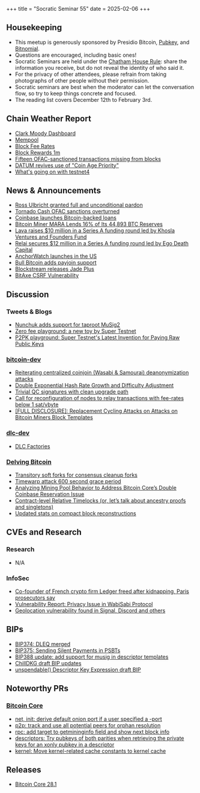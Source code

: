 +++
title = "Socratic Seminar 55"
date = 2025-02-06
+++

Housekeeping
------------

- This meetup is generously sponsored by Presidio Bitcoin, [Pubkey](https://bitrefill.com/), and [Bitnomial](https://bitnomial.com).
- Questions are encouraged, including basic ones!
- Socratic Seminars are held under the [Chatham House Rule](https://www.chathamhouse.org/about-us/chatham-house-rule): share the information you receive, but do not reveal the identity of who said it.
- For the privacy of other attendees, please refrain from taking photographs of other people without their permission.
- Socratic seminars are best when the moderator can let the conversation flow, so try to keep things concrete and focused.
- The reading list covers December 12th to February 3rd.

Chain Weather Report
--------------------

- [Clark Moody Dashboard](https://dashboard.clarkmoody.com/)
- [Mempool](https://mempool.space/graphs/mempool#1m)
- [Block Fee Rates](https://mempool.space/graphs/mining/block-fee-rates#1m)
- [Block Rewards 1m](https://mempool.space/graphs/mining/block-rewards#1m)
- [Fifteen OFAC-sanctioned transactions missing from blocks](https://b10c.me/observations/13-missing-sanctioned-transactions-2024-12/)
- [DATUM revives use of "Coin Age Priority"](https://x.com/mononautical/status/1878280799369494626)
- [What's going on with testnet4](https://blog.dlsouza.lol/bitcoin/testnet/2024/12/02/testnet4.html)

News & Announcements
--------------------

- [Ross Ulbricht granted full and unconditional pardon](https://freeross.org/)
- [Tornado Cash OFAC sanctions overturned](https://storage.courtlistener.com/recap/gov.uscourts.txwd.1211705/gov.uscourts.txwd.1211705.99.0.pdf)
- [Coinbase launches Bitcoin-backed loans](https://x.com/coinbase/status/1879902780564951530)
- [Bitcoin Miner MARA Lends 16% of Its 44,893 BTC Reserves](https://theminermag.com/news/2025-01-05/mara-lend-bitcoin-btc/)
- [Lava raises $10 million in a Series A funding round led by Khosla Ventures and Founders Fund](https://fortune.com/2024/12/09/bitcoin-lending-lava-khosla-keith-rabois-founders-fund-venture/)
- [Relai secures $12 million in a Series A funding round led by Ego Death Capital](https://www.theblock.co/post/330146/bitcoin-investment-app-relai-funding-valuation)
- [AnchorWatch launches in the US](https://x.com/AnchorWatch/status/1876297172204888193)
- [Bull Bitcoin adds payjoin support](https://www.bullbitcoin.com/blog/bull-bitcoin-wallet-payjoin)
- [Blockstream releases Jade Plus](https://blog.blockstream.com/introducing-the-all-new-blockstream-jade-plus-simple-enough-for-beginners-advanced-enough-for-cypherpunks/)
- [BitAxe CSRF Vulnerability](https://github.com/skot/ESP-Miner/releases/tag/v2.5.0)

Discussion
----------

### Tweets & Blogs

- [Nunchuk adds support for taproot MuSig2](https://nunchuk.io/blog/taproot-multisig)
- [Zero fee playground: a new toy by Super Testnet](https://stacker.news/items/805544)
- [P2PK playground: Super Testnet's Latest Invention for Paying Raw Public Keys](https://stacker.news/items/814742)

### [bitcoin-dev](https://groups.google.com/g/bitcoindev)

- [Reiterating centralized coinjoin (Wasabi & Samourai) deanonymization attacks](https://groups.google.com/g/bitcoindev/c/CbfbEGozG7c/m/w2B-RRdUCQAJ)
- [Double Exponential Hash Rate Growth and Difficulty Adjustment](https://groups.google.com/g/bitcoindev/c/JhEyfW7YKhY/m/qR4ucBeMCAAJ)
- [Trivial QC signatures with clean upgrade path](https://groups.google.com/g/bitcoindev/c/8O857bRSVV8/m/4cM-7pf4AgAJ)
- [Call for reconfiguration of nodes to relay transactions with fee-rates below 1 sat/vbyte](https://groups.google.com/g/bitcoindev/c/3CRqKviJY_M)
- [[FULL DISCLOSURE]: Replacement Cycling Attacks on Attacks on Bitcoin Miners Block Templates](https://groups.google.com/g/bitcoindev/c/ZspZzO4sBys)

### [dlc-dev](https://mailmanlists.org/pipermail/dlc-dev/)

- [DLC Factories](https://mailmanlists.org/pipermail/dlc-dev/2025-January/000186.html)

### [Delving Bitcoin](https://delvingbitcoin.org/)

- [Transitory soft forks for consensus cleanup forks](https://delvingbitcoin.org/t/transitory-soft-forks-for-consensus-cleanup-forks/1333)
- [Timewarp attack 600 second grace period](https://delvingbitcoin.org/t/timewarp-attack-600-second-grace-period/1326)
- [Analyzing Mining Pool Behavior to Address Bitcoin Core’s Double Coinbase Reservation Issue](https://delvingbitcoin.org/t/analyzing-mining-pool-behavior-to-address-bitcoin-cores-double-coinbase-reservation-issue/1351)
- [Contract-level Relative Timelocks (or, let’s talk about ancestry proofs and singletons)](https://delvingbitcoin.org/t/contract-level-relative-timelocks-or-lets-talk-about-ancestry-proofs-and-singletons/1353)
- [Updated stats on compact block reconstructions](https://delvingbitcoin.org/t/stats-on-compact-block-reconstructions/1052/5)

CVEs and Research
-----------------

### Research

- N/A

### InfoSec

- [Co-founder of French crypto firm Ledger freed after kidnapping, Paris prosecutors say](https://www.reuters.com/world/europe/co-founder-french-crypto-firm-ledger-freed-after-kidnapping-paris-prosecutors-2025-01-23/)
- [Vulnerability Report: Privacy Issue in WabiSabi Protocol ](https://github.com/GingerPrivacy/GingerWallet/discussions/116)
- [Geolocation vulnerability found in Signal, Discord and others](https://gist.github.com/hackermondev/45a3cdfa52246f1d1201c1e8cdef6117)

BIPs
----

- [BIP374: DLEQ merged](https://github.com/bitcoin/bips/pull/1689)
- [BIP375: Sending Silent Payments in PSBTs](https://github.com/bitcoin/bips/pull/1687)
- [BIP388 update: add support for musig in descriptor templates](https://github.com/bitcoin/bips/pull/1697)
- [ChillDKG draft BIP updates](https://groups.google.com/g/bitcoindev/c/HE3HSnGTpoQ/m/Y2VhaMCrCAAJ)
- [unspendable() Descriptor Key Expression draft BIP](https://github.com/bitcoin/bips/pull/1746)

Noteworthy PRs
--------------

### [Bitcoin Core](https://github.com/bitcoin/bitcoin)

- [net, init: derive default onion port if a user specified a -port](https://github.com/bitcoin/bitcoin/pull/31223)
- [p2p: track and use all potential peers for orphan resolution](https://github.com/bitcoin/bitcoin/pull/31397)
- [rpc: add target to getmininginfo field and show next block info ](https://github.com/bitcoin/bitcoin/pull/31583)
- [descriptors: Try pubkeys of both parities when retrieving the private keys for an xonly pubkey in a descriptor](https://github.com/bitcoin/bitcoin/pull/31590)
- [kernel: Move kernel-related cache constants to kernel cache](https://github.com/bitcoin/bitcoin/pull/31483)

Releases
--------

- [Bitcoin Core 28.1](https://github.com/bitcoin/bitcoin/releases/tag/v28.1)
